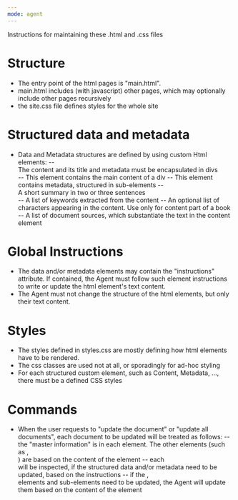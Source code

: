 ```yaml
---
mode: agent
---
```

Instructions for maintaining these .html and .css files

# Structure

- The entry point of the html pages is "main.html".
- main.html includes (with javascript) other pages, which may optionally include other pages recursively
- the site.css file defines styles for the whole site

# Structured data and metadata
- Data and Metadata structures are defined by using custom Html elements:
 -- <div>The content and its title and metadata must be encapsulated in divs</div>
 -- <content>This element contains the main content of a div</content>
 -- <metadata>This element contains metadata, structured in sub-elements</metadata>
 -- <summary>A short summary in two or three sentences</summary>
 -- <keywords>A list of keywords extracted from the content</keywords>
 -- <characters>An optional list of characters appearing in the content. Use only for content part of a book</characters>
 -- <references>A list of document sources, which substantiate the text in the content element</references>

# Global Instructions
- The data and/or metadata elements may contain the "instructions" attribute. If contained, the Agent must follow such element instructions to write or update the html element's text content.
- The Agent must not change the structure of the html elements, but only their text content.

# Styles
- The styles defined in styles.css are mostly defining how html elements have to be rendered.
- The css classes are used not at all, or sporadingly for ad-hoc styling
- For each structured custom element, such as Content, Metadata, ..., there must be a defined CSS styles

# Commands
- When the user requests to "update the document" or "update all documents", each document to be updated will be treated as follows:
 -- the "master information" is in each <content> element. The other elements (such as <metadata>, <summary>) are based on the content of the <content> element
 -- each <div> will be inspected, if the structured data and/or metadata need to be updated, based on the instructions
 -- if the <metadata>, <summary> elements and sub-elements need to be updated, the Agent will update them based on the content of the <content> element
 